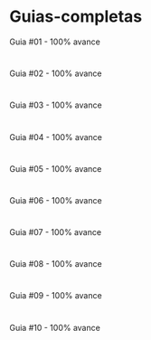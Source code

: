 # Guias-completas
Guia #01 - 100% avance
#
Guia #02 - 100% avance
#
Guia #03 - 100% avance
#
Guia #04 - 100% avance
#
Guia #05 - 100% avance
#
Guia #06 - 100% avance
#
Guia #07 - 100% avance
#
Guia #08 - 100% avance
#
Guia #09 - 100% avance
#
Guia #10 - 100% avance

